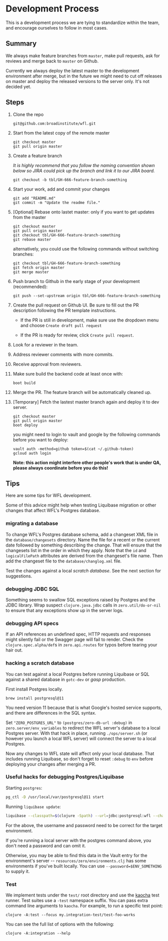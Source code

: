 # Development Process

This is a development process
we are tying to standardize
within the team,
and encourage ourselves
to follow in most cases.

## Summary

We always make feature branches from `master`,
make pull requests,
ask for reviews
and merge back to `master` on Github.

Currently we always deploy the latest master
to the development environment after merge,
but in the future we might need
to cut off releases on master
and deploy the released versions
to the server only.
It's not decided yet.

## Steps

1. Clone the repo
    ```
    git@github.com:broadinstitute/wfl.git
    ```

2. Start from the latest copy of the remote master
    ```
    git checkout master
    git pull origin master
    ```

3. Create a feature branch

    _It is highly recommend that you follow the naming convention
    shown below so JIRA could pick up the branch and link it
    to our JIRA board._
    ```
    git checkout -b tbl/GH-666-feature-branch-something
    ```

4. Start your work, add and commit your changes
    ```
    git add "README.md"
    git commit -m "Update the readme file."
    ```

5. [Optional] Rebase onto lastet master: only if you want to get updates from the master
    ```
    git checkout master
    git pull origin master
    git checkout tbl/GH-666-feature-branch-something
    git rebase master
    ```

    alternatively, you could use the following commands without switching branches:
    ```
    git checkout tbl/GH-666-feature-branch-something
    git fetch origin master
    git merge master
    ```

6. Push branch to Github in the early stage of your development (recommended):
    ```
    git push --set-upstream origin tbl/GH-666-feature-branch-something
    ```

7. Create the pull request on Github UI. Be sure to fill out the PR description following the PR template instructions.

    - If the PR is still in development, make sure use the dropdown menu and choose `Create draft pull request`

    - If the PR is ready for review, click `Create pull request`.

8. Look for a reviewer in the team.

9. Address reviewer comments with more commits.

10. Receive approval from reviewers.

11. Make sure build the backend code at least once with:
    ```
    boot build
    ```

12. Merge the PR. The feature branch will be automatically cleaned up.

13. [Temporary] Fetch the lastest master branch again and deploy it to dev server.
    ```
    git checkout master
    git pull origin master
    boot deploy
    ```

    you might need to login to vault and google by the following commands before you want to deploy:
    ```
    vault auth -method=github token=$(cat ~/.github-token)
    gcloud auth login
    ```

    **Note: this action might interfere other people's work that is under QA, please always coordinate before you do this!**

## Tips

Here are some tips for WFL development.

Some of this advice might help
when testing Liquibase migration
or other changes
that affect WFL's Postgres database.

### migrating a database

To change WFL's Postgres database schema,
add a changeset XML file
in the `database/changesets` directory.
Name the file for a recent or the current date
followed by something describing the change.
That will ensure that the changesets
list in the order in which they apply.
Note that the `id` and `logicalFilePath` attributes
are derived from the changeset's file name.
Then add the changeset file
to the `database/changlog.xml` file.

Test the changes against a local _scratch database_.
See the next section for suggestions.

### debugging JDBC SQL

Something seems to swallow SQL exceptions
raised by Postgres and the JDBC library.
Wrap suspect `clojure.java.jdbc` calls
in `zero.util/do-or-nil` to ensure
that any exceptions show up
in the server logs.

### debugging API specs

If an API references an undefined spec,
HTTP requests and responses might silently fail
or the Swagger page will fail to render.
Check the `clojure.spec.alpha/def`s
in `zero.api.routes` for typos
before tearing your hair out.

### hacking a scratch database

You can test against a local Postgres
before running Liquibase or SQL
against a shared database
in `gotc-dev` or *gasp* production.

First install Postgres locally.

``` shell
brew install postgresql@11
```

You need version 11 because that
is what Google's hosted service supports,
and there are differences in the SQL syntax.

Set `"ZERO_POSTGRES_URL"`
to `(postgres/zero-db-url :debug)`
in `zero.server/env_variables`
to redirect the WFL server's database
to a local Postgres server.
With that hack in place,
running `./ops/server.sh`
(or however you launch a local WFL server)
will connect the server to a local Postgres.

Now any changes to WFL state
will affect only your local database.
That includes running Liquibase,
so don't forget to reset `:debug` to `env`
before deploying your changes
after merging a PR.

### Useful hacks for debugging Postgres/Liquibase

Starting `postgres`:
```bash
pg_ctl -D /usr/local/var/postgresql@11 start
```

Running `liquibase update`:
```bash
liquibase --classpath=$(clojure -Spath) --url=jdbc:postgresql:wfl --changeLogFile=database/changelog.xml --username=$USER update
```
For the above, the username and password need to be correct for the target environment.

If you're running a local server with the postgres command above, you don't need a password and can omit it.

Otherwise, you may be able to find this data in the Vault entry for the environment's server --
`resources/zero/environments.clj` has some environments if you've built locally. You can use `--password=$ENV_SOMETHING` 
to supply it.

### Test

We implement tests under the `test/` root directory and use the
[kaocha](https://cljdoc.org/d/lambdaisland/kaocha/1.0.632/doc/readme) test
runner. Test suites use a `-test` namespace suffix. You can pass extra command
line arguments to `kaocha`. For example, to run a specific test point:

```shell
clojure -A:test --focus my.integration-test/test-foo-works
```

You can see the full list of options with the following:

```shell
clojure -A:integration --help
```
